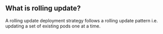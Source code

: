 ## What is rolling update?
A rolling update deployment strategy follows a rolling update pattern i.e. updating a set of existing pods one at a time.